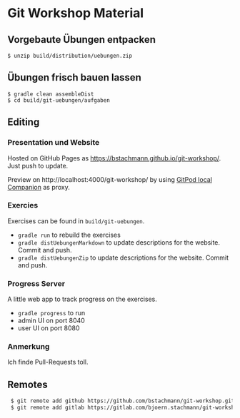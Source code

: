 # Git Workshop Material

## Vorgebaute Übungen entpacken

    $ unzip build/distribution/uebungen.zip

## Übungen frisch bauen lassen

    $ gradle clean assembleDist
    $ cd build/git-uebungen/aufgaben

    
## Editing

### Presentation und Website

Hosted on GitHub Pages as https://bstachmann.github.io/git-workshop/. Just push to update.

Preview on http://localhost:4000/git-workshop/ by using [GitPod local Companion](https://www.gitpod.io/blog/local-app) as proxy.


### Exercies

Exercises can be found in `build/git-uebungen`.

 * `gradle run` to rebuild the exercises
 * `gradle distUebungenMarkdown` to update descriptions for the website. Commit and push.
 * `gradle distUebungenZip` to update descriptions for the website. Commit and push.

 ### Progress Server

 A little web app to track progress on the exercises.

  * `gradle progress` to run
  * admin UI on port 8040
  * user UI on port 8080


### Anmerkung

Ich finde Pull-Requests toll.

## Remotes

```bash
 $ git remote add github https://github.com/bstachmann/git-workshop.git
 $ git remote add gitlab https://gitlab.com/bjoern.stachmann/git-workshop.git
```
